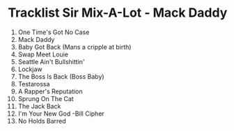 # Tracklist Sir Mix-A-Lot - Mack Daddy
1. One Time's Got No Case
2. Mack Daddy
3. Baby Got Back (Mans a cripple at birth)
4. Swap Meet Louie
5. Seattle Ain't Bullshittin'
6. Lockjaw
7. The Boss Is Back (Boss Baby)
8. Testarossa
9. A Rapper's Reputation
10. Sprung On The Cat
11. The Jack Back
12. I'm Your New God -Bill Cipher
13. No Holds Barred
